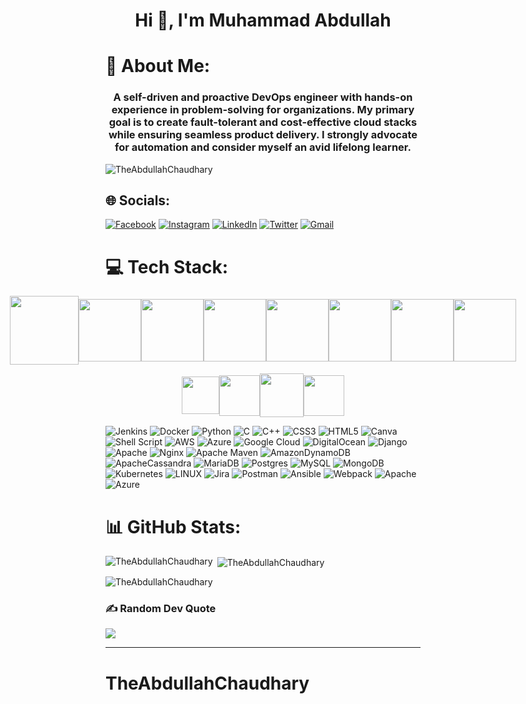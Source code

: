 
<h1 align="center">Hi 👋, I'm Muhammad Abdullah</h1>

# 💫 About Me:
<h3 align="center">A self-driven and proactive DevOps engineer with hands-on experience in problem-solving for organizations. My primary goal is to create fault-tolerant and cost-effective cloud stacks while ensuring seamless product delivery. I strongly advocate for automation and consider myself an avid lifelong learner.
</h3>
<p align="left"> <img src="https://komarev.com/ghpvc/?username=TheAbdullahChaudhary&label=Profile%20views&color=0e75b6&style=flat" alt="TheAbdullahChaudhary" /> </p>


## 🌐 Socials:
[![Facebook](https://img.shields.io/badge/Facebook-%231877F2.svg?logo=Facebook&logoColor=white)](https://facebook.com/theabdullahchaudhary) 
[![Instagram](https://img.shields.io/badge/Instagram-%23E4405F.svg?logo=Instagram&logoColor=white)](https://instagram.com/theabdullahchaudhary) 
[![LinkedIn](https://img.shields.io/badge/LinkedIn-%230077B5.svg?logo=linkedin&logoColor=white)](https://linkedin.com/in/in/muhammad-abdullah-devops-engineer/) 
[![Twitter](https://img.shields.io/badge/Twitter-%231DA1F2.svg?logo=Twitter&logoColor=white)](https://twitter.com/@theabdullahch) 
[![Gmail](https://img.shields.io/badge/Gmail-D14836?logo=gmail&logoColor=white)](mailto:callmeabdullahashfaq@gmail.com)



# 💻 Tech Stack:
<div style="display: flex; align-items: center; justify-content: center;">
    <a href="https://www.docker.com/" target="_blank">
        <img src="https://raw.githubusercontent.com/itsksaurabh/itsksaurabh/master/assets/docker.gif" height="110" />
    </a>
    <a href="https://aws.amazon.com/" target="_blank">
        <img src="https://raw.githubusercontent.com/itsksaurabh/itsksaurabh/master/assets/aws.gif" height="100" />
    </a>
    <a href="https://kubernetes.io/" target="_blank">
        <img src="https://raw.githubusercontent.com/itsksaurabh/itsksaurabh/master/assets/k8s.gif" height="100" />
    </a>
    <a href="https://www.terraform.io/" target="_blank">
        <img src="https://raw.githubusercontent.com/itsksaurabh/itsksaurabh/master/assets/terraform.gif" height="100" />
    </a>
    <a href="https://github.com/itsksaurabh/itsksaurabh/blob/master/assets/grafana.gif" target="_blank">
        <img src="https://github.com/itsksaurabh/itsksaurabh/blob/master/assets/grafana.gif?raw=true" height="100" />
    </a>
    <a href="https://github.com/itsksaurabh/itsksaurabh/blob/master/assets/helm.gif" target="_blank">
        <img src="https://github.com/itsksaurabh/itsksaurabh/blob/master/assets/helm.gif?raw=true" height="100" />
    </a>
    <a href="https://github.com/itsksaurabh/itsksaurabh/blob/master/assets/mongo.gif" target="_blank">
        <img src="https://github.com/itsksaurabh/itsksaurabh/blob/master/assets/mongo.gif?raw=true" height="100" />
    </a>
    <a href="https://github.com/itsksaurabh/itsksaurabh/blob/master/assets/prometheus.gif" target="_blank">
        <img src="https://github.com/itsksaurabh/itsksaurabh/blob/master/assets/prometheus.gif?raw=true" height="100" />
    </a>
</div>
<p style="display: flex; align-items: center; justify-content: center;">
    <a href="https://www.python.org/" target="_blank">
        <img src="https://media1.giphy.com/media/KAq5w47R9rmTuvWOWa/giphy.gif" height="60" />
    </a>
    <a href="https://docs.gitlab.com/ee/ci/" target="_blank">
        <img src="https://raw.githubusercontent.com/itsksaurabh/itsksaurabh/master/assets/cicd.gif" height="65" />
    </a>
    <a href="https://www.w3.org/wiki/The_web_standards_model_-_HTML_CSS_and_JavaScript" target="_blank">
        <img src="https://raw.githubusercontent.com/itsksaurabh/itsksaurabh/master/assets/html-css-js.png" height="70" />
    </a>
    <a href="https://www.digitalocean.com/" target="_blank">
        <img src="https://raw.githubusercontent.com/itsksaurabh/itsksaurabh/master/assets/do.gif" height="65" />
    </a>
</p>


![Jenkins](https://img.shields.io/badge/jenkins-%232C5263.svg?style=plastic&logo=jenkins&logoColor=white) ![Docker](https://img.shields.io/badge/docker-%230db7ed.svg?style=plastic&logo=docker&logoColor=white) ![Python](https://img.shields.io/badge/python-3670A0?style=plastic&logo=python&logoColor=ffdd54) ![C](https://img.shields.io/badge/c-%2300599C.svg?style=plastic&logo=c&logoColor=white) ![C++](https://img.shields.io/badge/c++-%2300599C.svg?style=plastic&logo=c%2B%2B&logoColor=white) ![CSS3](https://img.shields.io/badge/css3-%231572B6.svg?style=plastic&logo=css3&logoColor=white) ![HTML5](https://img.shields.io/badge/html5-%23E34F26.svg?style=plastic&logo=html5&logoColor=white) ![Canva](https://img.shields.io/badge/Canva-%2300C4CC.svg?style=plastic&logo=Canva&logoColor=white) ![Shell Script](https://img.shields.io/badge/shell_script-%23121011.svg?style=plastic&logo=gnu-bash&logoColor=white) ![AWS](https://img.shields.io/badge/AWS-%23FF9900.svg?style=plastic&logo=amazon-aws&logoColor=white) ![Azure](https://img.shields.io/badge/azure-%230072C6.svg?style=plastic&logo=azure-devops&logoColor=white) ![Google Cloud](https://img.shields.io/badge/Google%20Cloud-%234285F4.svg?style=plastic&logo=google-cloud&logoColor=white) ![DigitalOcean](https://img.shields.io/badge/DigitalOcean-%230167ff.svg?style=plastic&logo=digitalOcean&logoColor=white) ![Django](https://img.shields.io/badge/django-%23092E20.svg?style=plastic&logo=django&logoColor=white) ![Apache](https://img.shields.io/badge/apache-%23D42029.svg?style=plastic&logo=apache&logoColor=white) ![Nginx](https://img.shields.io/badge/nginx-%23009639.svg?style=plastic&logo=nginx&logoColor=white) ![Apache Maven](https://img.shields.io/badge/Apache%20Maven-C71A36?style=plastic&logo=Apache%20Maven&logoColor=white) ![AmazonDynamoDB](https://img.shields.io/badge/Amazon%20DynamoDB-4053D6?style=plastic&logo=Amazon%20DynamoDB&logoColor=white) ![ApacheCassandra](https://img.shields.io/badge/cassandra-%231287B1.svg?style=plastic&logo=apache-cassandra&logoColor=white) ![MariaDB](https://img.shields.io/badge/MariaDB-003545?style=plastic&logo=mariadb&logoColor=white) ![Postgres](https://img.shields.io/badge/postgres-%23316192.svg?style=plastic&logo=postgresql&logoColor=white) ![MySQL](https://img.shields.io/badge/mysql-%2300f.svg?style=plastic&logo=mysql&logoColor=white) ![MongoDB](https://img.shields.io/badge/MongoDB-%234ea94b.svg?style=plastic&logo=mongodb&logoColor=white) ![Kubernetes](https://img.shields.io/badge/kubernetes-%23326ce5.svg?style=plastic&logo=kubernetes&logoColor=white) ![LINUX](https://img.shields.io/badge/Linux-FCC624?style=plastic&logo=linux&logoColor=black) ![Jira](https://img.shields.io/badge/jira-%230A0FFF.svg?style=plastic&logo=jira&logoColor=white) ![Postman](https://img.shields.io/badge/Postman-FF6C37?style=plastic&logo=postman&logoColor=white) ![Ansible](https://img.shields.io/badge/ansible-%231A1918.svg?style=plastic&logo=ansible&logoColor=white) ![Webpack](https://img.shields.io/badge/webpack-%238DD6F9.svg?style=plastic&logo=webpack&logoColor=black) ![Apache](https://img.shields.io/badge/apache-%23D42029.svg?style=plastic&logo=apache&logoColor=white) ![Azure](https://img.shields.io/badge/azure-%230072C6.svg?style=plastic&logo=azure-devops&logoColor=white)
# 📊 GitHub Stats:
<p><img align="left" src="https://github-readme-stats.vercel.app/api/top-langs?username=TheAbdullahChaudhary&theme=dark&show_icons=true&locale=en&layout=compact" alt="TheAbdullahChaudhary" /></p>

<p>&nbsp;<img align="center" src="https://github-readme-stats.vercel.app/api?username=TheAbdullahChaudhary&theme=dark&show_icons=true&locale=en" alt="TheAbdullahChaudhary" /></p>

<p><img align="center" src="https://github-readme-streak-stats.herokuapp.com/?user=TheAbdullahChaudhary&theme=dark" alt="TheAbdullahChaudhary" /></p>



### ✍️ Random Dev Quote
![](https://quotes-github-readme.vercel.app/api?type=horizontal&theme=tokyonight)



---

<!-- Proudly created with GPRM ( https://gprm.itsvg.in ) -->
# TheAbdullahChaudhary

